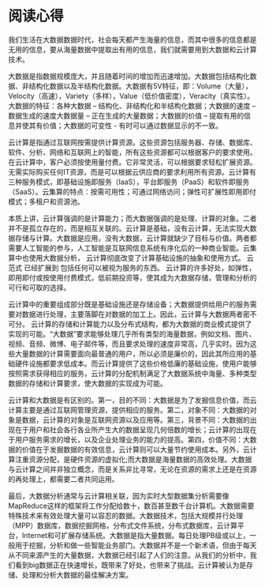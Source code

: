 # 阅读心得

我们生活在大数据数据时代，社会每天都产生海量的信息，而其中很多的信息都是无用的信息，要从海量数据中提取出有用的信息，我们就需要用到大数据和云计算技术。

大数据是指数据规模庞大，并且随着时间的增加而迅速增加。大数据包括结构化数据、非结构化数据以及半结构化数据。大数据有5V特征，即：Volume（大量），Velocity（高速），Variety（多样），Value（低价值密度），Veracity（真实性）。大数据的特征：各种大数据 – 结构化、非结构化和半结构化数据；大数据的速度 – 数据生成的速度大数据量 – 正在生成的大量数据；大数据的价值 – 提取有用的信息并使其有价值；大数据的可变性 - 有时可以通过数据显示的不一致。

云计算是指通过互联网按需提供计算资源。这些资源包括服务器、存储、数据库、软件、分析、网络和互联网上的智能，所有这些资源都可以根据客户的要求使用。在云计算中，客户必须按使用量付费。它非常灵活，可以根据要求轻松扩展资源。无需实际购买任何IT资源，而是可以根据云供应商的要求利用所有资源。云计算有三种服务模式，即基础设施即服务（IaaS），平台即服务（PaaS）和软件即服务（SaaS）。云集算的特点：按需可用性；可通过网络访问；弹性可扩展性即用即付模式；多租户和资源池。

本质上讲，云计算强调的是计算能力；而大数据强调的是处理、计算的对象。二者并不是孤立存在的，而是相互关联的。云计算是基础，没有云计算，无法实现大数据存储与计算。大数据是应用，没有大数据，云计算就缺少了目标与价值。两者都需要人工智能的参与，人工智能是互联网信息系统有序化后的一种商业智能。云集算中也使用大数据分析， 云计算彻底改变了计算基础设施的抽象和使用方式。 云范式 已经扩展到 包括任何可以被视为服务的东西。 云计算的许多好处，如弹性，即用即付或按使用付费模式，低前期投资等，使其成为大数据存储，管理和分析的可行和可取的选择。

云计算中的重要组成部分既是基础设施还是存储设备；大数据提供给用户的服务需要对数据进行处理，主要落脚在对数据的加工上。因此，云计算与大数据两者密不可分。 云计算的存储和计算能力以及分布式结构，都为大数据的商业模式提供了实现的可能。“大数据”要求能够处理几乎所有类型的海量数据，例如文档、图片、视频、音频、微博、电子邮件等，而且要求处理的速度非常高，几乎实时。因为这些大量数据的计算需要面向最普通的用户，所以必须是廉价的，因此其所应用的基础硬件设施都要求低成本。而云计算提供了这些价格低廉的基础设施，使用户能够按照需求获得相应的服务，云计算的分配机制满足了大数据系统中海量、多种类型数据的存储和计算要求，使大数据的实现成为可能。

云计算和大数据是有区别的。第一，目的不同：大数据是为了发掘信息价值，而云计算主要是通过互联网管理资源，提供相应的服务。第二，对象不同：大数据的对象是数据，云计算的对象是互联网资源以及应用等。第三，背景不同：大数据的出现在于用户和社会各行各业所产生大的数据呈现几何倍数的增长；云计算的出现在于用户服务需求的增长，以及企业处理业务的能力的提高。第四，价值不同：大数据的价值在于发掘数据的有效信息，云计算则可以大量节约使用成本。另外，云计算注重资源分配，是硬件资源的虚拟化;而大数据是海量数据的高效处理。大数据与云计算之间并非独立概念，而是关系非比寻常，无论在资源的需求上还是在资源的再处理上，都需要二者共同运用。

最后，大数据分析通常与云计算相关联，因为实时大型数据集分析需要像MapReduce这样的框架将工作分配给数十，数百甚至数千台计算机。大数据需要特殊技术来有效处理大量可以容忍的数据。大数据技术，包括大规模并行处理（MPP）数据库，数据挖掘网格，分布式文件系统，分布式数据库，云计算平台，Internet和可扩展存储系统。大数据是指大量数据。每日处理PB级或以上，一般用于挖掘，分析和做一些智能业务部门。大数据并不是一个新术语，但由于每天从不同来源产生的大量数据，大数据已经引起了人们的注意。从我们的分析中，我们看到big数据正在快速增长，既带来了好处，也带来了挑战。云计算被认为是存储、处理和分析大数据的最佳解决方案。